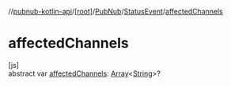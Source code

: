 //[pubnub-kotlin-api](../../../../index.md)/[[root]](../../index.md)/[PubNub](../index.md)/[StatusEvent](index.md)/[affectedChannels](affected-channels.md)

# affectedChannels

[js]\
abstract var [affectedChannels](affected-channels.md): [Array](https://kotlinlang.org/api/latest/jvm/stdlib/kotlin-stdlib/kotlin/-array/index.html)&lt;[String](https://kotlinlang.org/api/latest/jvm/stdlib/kotlin-stdlib/kotlin/-string/index.html)&gt;?
